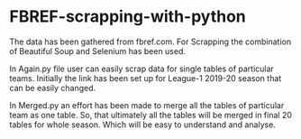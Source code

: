 # FBREF-scrapping-with-python

The data has been gathered from fbref.com. For Scrapping the combination of Beautiful Soup and Selenium has been used. 

In Again.py file user can easily scrap data for single tables of particular teams. Initially the link has been set up for League-1 2019-20 season that can be easily changed.

In Merged.py an effort has been made to merge all the tables of particular team as one table. So, that ultimately all the tables will be merged in final 20 tables for whole season. Which will be easy to understand and analyse.
